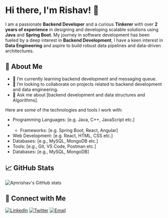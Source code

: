 # Hi there, I'm Rishav! 👋

I am a passionate **Backend Developer** and a curious **Tinkerer** with over **2 years of experience** in designing and developing scalable solutions using **Java** and **Spring Boot**. My journey in software development has been fueled by a deep interest in **Backend Development**, I have a keen interest in **Data Engineering** and aspire to build robust data pipelines and data-driven architectures.

## 🚀 About Me

- 🌱 I’m currently learning backend development and messaging queue.
- 👯 I’m looking to collaborate on projects related to backend development and data engineering.
- 💬 Ask me about [backend development and data structures and Algorithms].

Here are some of the technologies and tools I work with:

- Programming Languages: [e.g. Java, C++, JavaScript etc.]
- - Frameworks: [e.g. Spring Boot, React, Angular]
- Web Development: [e.g. React, HTML, CSS etc.]
- Databases: [e.g., MySQL, MongoDB etc.]
- Tools: [e.g., Git, VS Code, Postman etc.]
- Databases: [e.g., MySQL, MongoDB]

## 📈 GitHub Stats

![Ajmrishav's GitHub stats](https://github-readme-stats.vercel.app/api?username=ajmrishav&show_icons=true&theme=radical)



## 🔗 Connect with Me

[![LinkedIn](https://img.shields.io/badge/-LinkedIn-blue?style=flat&logo=Linkedin&logoColor=white)](https://www.linkedin.com/in/rishav-ajmani/)
[![Twitter](https://img.shields.io/badge/-Twitter-blue?style=flat&logo=Twitter&logoColor=white)](https://x.com/Rishav_240)
[![Email](https://img.shields.io/badge/-Email-red?style=flat&logo=Gmail&logoColor=white)](mailto:imrishav120@gmail.com)
